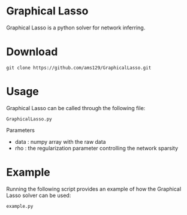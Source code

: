 # Graphical Lasso
Graphical Lasso is a python solver for network inferring.

# Download
```
git clone https://github.com/ams129/GraphicalLasso.git
```

# Usage
Graphical Lasso can be called through the following file:
```
GraphicalLasso.py
```

Parameters
* data : numpy array with the raw data
* rho : the regularization parameter controlling the network sparsity

# Example
Running the following script provides an example of how the Graphical Lasso solver can be used:
```
example.py
```
